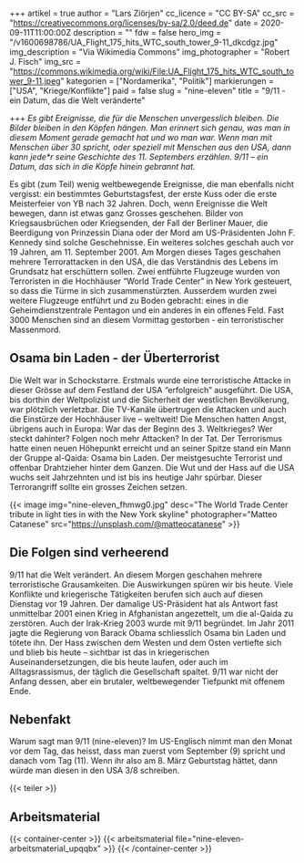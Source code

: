 +++
artikel = true
author = "Lars Ziörjen"
cc_licence = "CC BY-SA"
cc_src = "https://creativecommons.org/licenses/by-sa/2.0/deed.de"
date = 2020-09-11T11:00:00Z
description = ""
fdw = false
hero_img = "/v1600698786/UA_Flight_175_hits_WTC_south_tower_9-11_dkcdgz.jpg"
img_description = "Via Wikimedia Commons"
img_photographer = "Robert J. Fisch"
img_src = "https://commons.wikimedia.org/wiki/File:UA_Flight_175_hits_WTC_south_tower_9-11.jpeg"
kategorien = ["Nordamerika", "Politik"]
markierungen = ["USA", "Kriege/Konflikte"]
paid = false
slug = "nine-eleven"
title = "9/11 - ein Datum, das die Welt veränderte"

+++
_Es gibt Ereignisse, die für die Menschen unvergesslich bleiben. Die Bilder bleiben in den Köpfen hängen. Man erinnert sich genau, was man in diesem Moment gerade gemacht hat und wo man war. Wenn man mit Menschen über 30 spricht, oder speziell mit Menschen aus den USA, dann kann jede*r seine Geschichte des 11. Septembers erzählen. 9/11 – ein Datum, das sich in die Köpfe hinein gebrannt hat._

Es gibt (zum Teil) wenig weltbewegende Ereignisse, die man ebenfalls nicht vergisst: ein bestimmtes Geburtstagsfest, der erste Kuss oder die erste Meisterfeier von YB nach 32 Jahren. Doch, wenn Ereignisse die Welt bewegen, dann ist etwas ganz Grosses geschehen. Bilder von Kriegsausbrüchen oder Kriegsenden, der Fall der Berliner Mauer, die Beerdigung von Prinzessin Diana oder der Mord am US-Präsidenten John F. Kennedy sind solche Geschehnisse. Ein weiteres solches geschah auch vor 19 Jahren, am 11. September 2001. Am Morgen dieses Tages geschahen mehrere Terrorattacken in den USA, die das Verständnis des Lebens im Grundsatz hat erschüttern sollen. Zwei entführte Flugzeuge wurden von Terroristen in die Hochhäuser “World Trade Center” in New York gesteuert, so dass die Türme in sich zusammenstürzten. Ausserdem wurden zwei weitere Flugzeuge entführt und zu Boden gebracht: eines in die Geheimdienstzentrale Pentagon und ein anderes in ein offenes Feld. Fast 3000 Menschen sind an diesem Vormittag gestorben - ein terroristischer Massenmord.

## Osama bin Laden - der Überterrorist

Die Welt war in Schockstarre. Erstmals wurde eine terroristische Attacke in dieser Grösse auf dem Festland der USA “erfolgreich” ausgeführt. Die USA, bis dorthin der Weltpolizist und die Sicherheit der westlichen Bevölkerung, war plötzlich verletzbar. Die TV-Kanäle übertrugen die Attacken und auch die Einstürze der Hochhäuser live – weltweit! Die Menschen hatten Angst, übrigens auch in Europa: War das der Beginn des 3. Weltkrieges? Wer steckt dahinter? Folgen noch mehr Attacken? In der Tat. Der Terrorismus hatte einen neuen Höhepunkt erreicht und an seiner Spitze stand ein Mann der Gruppe al-Qaida: Osama bin Laden. Der meistgesuchte Terrorist und offenbar Drahtzieher hinter dem Ganzen. Die Wut und der Hass auf die USA wuchs seit Jahrzehnten und ist bis ins heutige Jahr spürbar. Dieser Terrorangriff sollte ein grosses Zeichen setzen.

{{< image img="nine-eleven_fhmwg0.jpg" desc="The World Trade Center tribute in light ties in with the New York skyline" photographer="Matteo Catanese" src="https://unsplash.com/@matteocatanese" >}}

## Die Folgen sind verheerend

9/11 hat die Welt verändert. An diesem Morgen geschahen mehrere terroristische Grausamkeiten. Die Auswirkungen spüren wir bis heute. Viele Konflikte und kriegerische Tätigkeiten berufen sich auch auf diesen Dienstag vor 19 Jahren. Der damalige US-Präsident hat als Antwort fast unmittelbar 2001 einen Krieg in Afghanistan angezettelt, um die al-Qaida zu zerstören. Auch der Irak-Krieg 2003 wurde mit 9/11 begründet. Im Jahr 2011 jagte die Regierung von Barack Obama schliesslich Osama bin Laden und tötete ihn. Der Hass zwischen dem Westen und dem Osten vertiefte sich und blieb bis heute – sichtbar ist das in kriegerischen Auseinandersetzungen, die bis heute laufen, oder auch im Alltagsrassismus, der täglich die Gesellschaft spaltet. 9/11 war nicht der Anfang dessen, aber ein brutaler, weltbewegender Tiefpunkt mit offenem Ende.

## Nebenfakt

Warum sagt man 9/11 (nine-eleven)? Im US-Englisch nimmt man den Monat vor dem Tag, das heisst, dass man zuerst vom September (9) spricht und danach vom Tag (11). Wenn ihr also am 8. März Geburtstag hättet, dann würde man diesen in den USA 3/8 schreiben.

{{< teiler >}}

## Arbeitsmaterial

{{< container-center >}} {{< arbeitsmaterial file="nine-eleven-arbeitsmaterial_upqqbx" >}} {{< /container-center >}}
